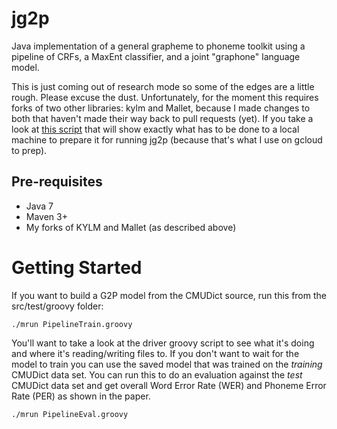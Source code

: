 jg2p
====

Java implementation of a general grapheme to phoneme toolkit using a pipeline of CRFs, a MaxEnt classifier, and a 
joint "graphone" language model.

This is just coming out of research mode so some of the edges are a little rough. Please excuse the dust.
Unfortunately, for the moment this requires forks of two other libraries: kylm and Mallet, because I made changes to 
both that haven't made their way back to pull requests (yet). If you take a look at 
[this script](https://github.com/steveash/devops/blob/master/setup_jg2p.sh) that will show exactly what has to be 
done to a local machine to prepare it for running jg2p (because that's what I use on gcloud to prep).

## Pre-requisites
* Java 7
* Maven 3+
* My forks of KYLM and Mallet (as described above)

# Getting Started

If you want to build a G2P model from the CMUDict source, run this from the src/test/groovy folder:

```
./mrun PipelineTrain.groovy
```

You'll want to take a look at the driver groovy script to see what it's doing and where it's reading/writing files to.
 If you don't want to wait for the model to train you can use the saved model that was trained on the _training_ 
 CMUDict data set. You can run this to do an evaluation against the _test_ CMUDict data set and get overall Word 
 Error Rate (WER) and Phoneme Error Rate (PER) as shown in the paper.
 
```
./mrun PipelineEval.groovy
```